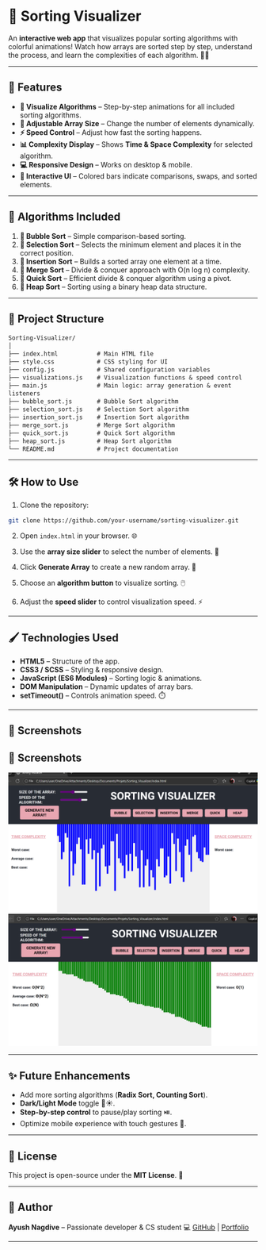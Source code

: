 # 🎨 Sorting Visualizer

An **interactive web app** that visualizes popular sorting algorithms with colorful animations! Watch how arrays are sorted step by step, understand the process, and learn the complexities of each algorithm. 🌈✨

---

## 🚀 Features

* **🎯 Visualize Algorithms** – Step-by-step animations for all included sorting algorithms.
* **🔢 Adjustable Array Size** – Change the number of elements dynamically.
* **⚡ Speed Control** – Adjust how fast the sorting happens.
* **📊 Complexity Display** – Shows **Time & Space Complexity** for selected algorithm.
* **💻 Responsive Design** – Works on desktop & mobile.
* **🎨 Interactive UI** – Colored bars indicate comparisons, swaps, and sorted elements.

---

## 🧮 Algorithms Included

1. **🔹 Bubble Sort** – Simple comparison-based sorting.
2. **🔹 Selection Sort** – Selects the minimum element and places it in the correct position.
3. **🔹 Insertion Sort** – Builds a sorted array one element at a time.
4. **🔹 Merge Sort** – Divide & conquer approach with O(n log n) complexity.
5. **🔹 Quick Sort** – Efficient divide & conquer algorithm using a pivot.
6. **🔹 Heap Sort** – Sorting using a binary heap data structure.

---

## 📂 Project Structure

```
Sorting-Visualizer/
│
├── index.html           # Main HTML file
├── style.css            # CSS styling for UI
├── config.js            # Shared configuration variables
├── visualizations.js    # Visualization functions & speed control
├── main.js              # Main logic: array generation & event listeners
├── bubble_sort.js       # Bubble Sort algorithm
├── selection_sort.js    # Selection Sort algorithm
├── insertion_sort.js    # Insertion Sort algorithm
├── merge_sort.js        # Merge Sort algorithm
├── quick_sort.js        # Quick Sort algorithm
├── heap_sort.js         # Heap Sort algorithm
└── README.md            # Project documentation
```

---

## 🛠️ How to Use

1. Clone the repository:

```bash
git clone https://github.com/your-username/sorting-visualizer.git
```

2. Open `index.html` in your browser. 🌐

3. Use the **array size slider** to select the number of elements. 🔢

4. Click **Generate Array** to create a new random array. 🎲

5. Choose an **algorithm button** to visualize sorting. 🖱️

6. Adjust the **speed slider** to control visualization speed. ⚡

---

## 🖌️ Technologies Used

* **HTML5** – Structure of the app.
* **CSS3 / SCSS** – Styling & responsive design.
* **JavaScript (ES6 Modules)** – Sorting logic & animations.
* **DOM Manipulation** – Dynamic updates of array bars.
* **setTimeout()** – Controls animation speed. ⏱️

---

## 📸 Screenshots

## 📸 Screenshots

![Sorting Visualizer - Bubble Sort](Screenshot%202025-10-04%20170024.png)  
![Sorting Visualizer - Quick Sort](Screenshot%202025-10-04%20172326.png)

---

## ✨ Future Enhancements

* Add more sorting algorithms (**Radix Sort, Counting Sort**).
* **Dark/Light Mode** toggle 🌙☀️.
* **Step-by-step control** to pause/play sorting ⏯️.
* Optimize mobile experience with touch gestures 📱.

---

## 📜 License

This project is open-source under the **MIT License**. 📝

---

## 👤 Author

**Ayush Nagdive** – Passionate developer & CS student 💻
[GitHub](https://github.com/avio-dels) | [Portfolio](https://avio-dels.github.io/My_Portfolio/)

---
